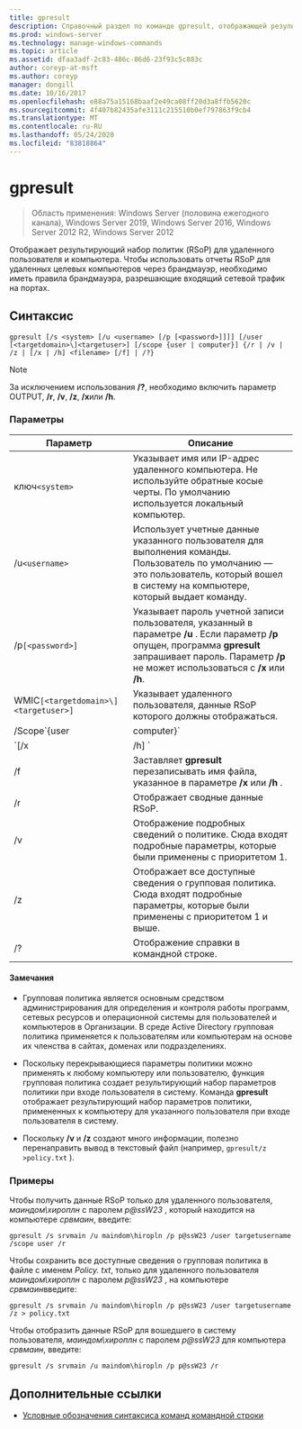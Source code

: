 ```yaml
---
title: gpresult
description: Справочный раздел по команде gpresult, отображающей результирующий набор политик (RSoP) для удаленного пользователя и компьютера.
ms.prod: windows-server
ms.technology: manage-windows-commands
ms.topic: article
ms.assetid: dfaa3adf-2c83-486c-86d6-23f93c5c883c
author: coreyp-at-msft
ms.author: coreyp
manager: dongill
ms.date: 10/16/2017
ms.openlocfilehash: e88a75a15168baaf2e49ca08ff20d3a8ffb5620c
ms.sourcegitcommit: 4f407b82435afe3111c215510b0ef797863f9cb4
ms.translationtype: MT
ms.contentlocale: ru-RU
ms.lasthandoff: 05/24/2020
ms.locfileid: "83818864"
---
```

# <a name="gpresult"></a>gpresult

> Область применения: Windows Server (половина ежегодного канала), Windows Server 2019, Windows Server 2016, Windows Server 2012 R2, Windows Server 2012

Отображает результирующий набор политик (RSoP) для удаленного пользователя и компьютера. Чтобы использовать отчеты RSoP для удаленных целевых компьютеров через брандмауэр, необходимо иметь правила брандмауэра, разрешающие входящий сетевой трафик на портах.

## <a name="syntax"></a>Синтаксис

```
gpresult [/s <system> [/u <username> [/p [<password>]]]] [/user [<targetdomain>\]<targetuser>] [/scope {user | computer}] {/r | /v | /z | [/x | /h] <filename> [/f] | /?}
```

> [!NOTE]
> За исключением использования **/?**, необходимо включить параметр OUTPUT, **/r**, **/v**, **/z**, **/x**или **/h**.

### <a name="parameters"></a>Параметры

| Параметр | Описание |
| --------- | ----------- |
| ключ`<system>` | Указывает имя или IP-адрес удаленного компьютера. Не используйте обратные косые черты. По умолчанию используется локальный компьютер. |
| /u`<username>` | Использует учетные данные указанного пользователя для выполнения команды. Пользователь по умолчанию — это пользователь, который вошел в систему на компьютере, который выдает команду. |
| /p`[<password>]` | Указывает пароль учетной записи пользователя, указанный в параметре **/u** . Если параметр **/p** опущен, программа **gpresult** запрашивает пароль. Параметр **/p** не может использоваться с **/x** или **/h**. |
| WMIC`[<targetdomain>\]<targetuser>]` | Указывает удаленного пользователя, данные RSoP которого должны отображаться. |
| /Scope`{user | computer}` | Отображает данные RSoP либо для пользователя, либо для компьютера. Если **/Scope** опущен, **gpresult** отображает данные RSoP как для пользователя, так и для компьютера. |
| `[/x | /h] <filename>` | Сохраняет отчет в формате XML (**/x**) или HTML (**/h**) в расположении и с именем файла, указанным в параметре *filename* . Не может использоваться с **/u**, **/p**, **/r**, **/v**или **/z**. |
| /f | Заставляет **gpresult** перезаписывать имя файла, указанное в параметре **/x** или **/h** . |
| /r | Отображает сводные данные RSoP. |
| /v | Отображение подробных сведений о политике. Сюда входят подробные параметры, которые были применены с приоритетом 1. |
| /z | Отображает все доступные сведения о групповая политика. Сюда входят подробные параметры, которые были применены с приоритетом 1 и выше. |
| /? | Отображение справки в командной строке. |

#### <a name="remarks"></a>Замечания

- Групповая политика является основным средством администрирования для определения и контроля работы программ, сетевых ресурсов и операционной системы для пользователей и компьютеров в Организации. В среде Active Directory групповая политика применяется к пользователям или компьютерам на основе их членства в сайтах, доменах или подразделениях.

- Поскольку перекрывающиеся параметры политики можно применять к любому компьютеру или пользователю, функция групповая политика создает результирующий набор параметров политики при входе пользователя в систему. Команда **gpresult** отображает результирующий набор параметров политики, примененных к компьютеру для указанного пользователя при входе пользователя в систему.

- Поскольку **/v** и **/z** создают много информации, полезно перенаправить вывод в текстовый файл (например, `gpresult/z >policy.txt` ).

### <a name="examples"></a>Примеры

Чтобы получить данные RSoP только для удаленного пользователя, *маиндом\хироплн* с паролем *p@ssW23* , который находится на компьютере *срвмаин*, введите:

```
gpresult /s srvmain /u maindom\hiropln /p p@ssW23 /user targetusername /scope user /r
```

Чтобы сохранить все доступные сведения о групповая политика в файле с именем *Policy. txt*, только для удаленного пользователя *маиндом\хироплн* с паролем *p@ssW23* , на компьютере *срвмаин*введите:

```
gpresult /s srvmain /u maindom\hiropln /p p@ssW23 /user targetusername /z > policy.txt
```

Чтобы отобразить данные RSoP для вошедшего в систему пользователя, *маиндом\хироплн* с паролем *p@ssW23* для компьютера *срвмаин*, введите:

```
gpresult /s srvmain /u maindom\hiropln /p p@ssW23 /r
```

## <a name="additional-references"></a>Дополнительные ссылки

- [Условные обозначения синтаксиса команд командной строки](command-line-syntax-key.md)
